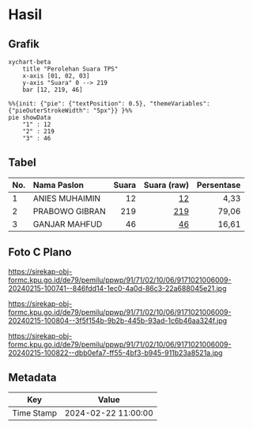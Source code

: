 # Hasil

## Grafik

```mermaid
xychart-beta
    title "Perolehan Suara TPS"
    x-axis [01, 02, 03]
    y-axis "Suara" 0 --> 219
    bar [12, 219, 46]
```

```mermaid
%%{init: {"pie": {"textPosition": 0.5}, "themeVariables": {"pieOuterStrokeWidth": "5px"}} }%%
pie showData
    "1" : 12
    "2" : 219
    "3" : 46
```

## Tabel

| No. | Nama Paslon    | Suara | Suara (raw) | Persentase |
|:--- |:-------------- | -----:| -----------:| ----------:|
| 1   | ANIES MUHAIMIN | 12    | [12][p-1]   | 4,33       |
| 2   | PRABOWO GIBRAN | 219   | [219][p-2]  | 79,06      |
| 3   | GANJAR MAHFUD  | 46    | [46][p-3]   | 16,61      |


[p-1]: https://github.com/gigit-pemilu/pemilu-2024-91-papua/blob/main/pilpres/hitung-suara/sub/91-papua/sub/71-kota-jayapura/sub/02-jayapura-selatan/sub/1006-hamadi/sub/009-tps/sub/paslon-1.txt
[p-2]: https://github.com/gigit-pemilu/pemilu-2024-91-papua/blob/main/pilpres/hitung-suara/sub/91-papua/sub/71-kota-jayapura/sub/02-jayapura-selatan/sub/1006-hamadi/sub/009-tps/sub/paslon-2.txt
[p-3]: https://github.com/gigit-pemilu/pemilu-2024-91-papua/blob/main/pilpres/hitung-suara/sub/91-papua/sub/71-kota-jayapura/sub/02-jayapura-selatan/sub/1006-hamadi/sub/009-tps/sub/paslon-3.txt

## Foto C Plano

https://sirekap-obj-formc.kpu.go.id/de79/pemilu/ppwp/91/71/02/10/06/9171021006009-20240215-100741--846fdd14-1ec0-4a0d-86c3-22a688045e21.jpg

https://sirekap-obj-formc.kpu.go.id/de79/pemilu/ppwp/91/71/02/10/06/9171021006009-20240215-100804--3f5f154b-9b2b-445b-93ad-1c6b46aa324f.jpg

https://sirekap-obj-formc.kpu.go.id/de79/pemilu/ppwp/91/71/02/10/06/9171021006009-20240215-100822--dbb0efa7-ff55-4bf3-b945-911b23a8521a.jpg


## Metadata

| Key        | Value               |
| ---------- | ------------------- |
| Time Stamp | 2024-02-22 11:00:00 |



